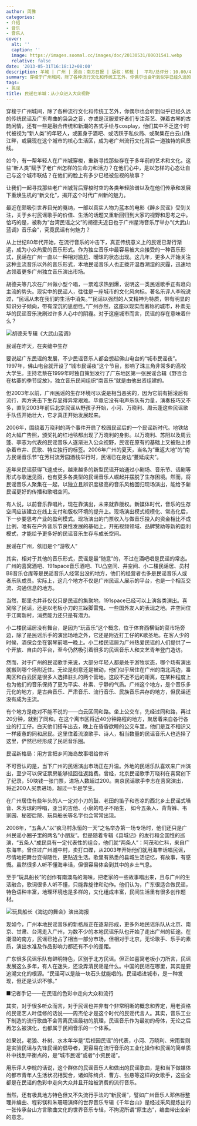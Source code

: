 ```yaml
---
author: 周豫
categories:
- 介绍
- 音乐
- 音乐人
cover:
  alt: ''
  caption: ''
  image: https://images.soomal.cc/images/doc/20130531/00031541.webp
  relative: false
date: '2013-05-31T16:18:12+08:00'
description: 羊城 | 广州 | 源自：南方日报 | 版权：转载 |  平均/总评分：10.00/40
summary: 穿梭于广州城间，除了各种流行文化和传统工艺外，你偶尔也会听到似乎已经久远的传统民谣及广东粤曲的袅袅之音，亦或是汉服爱好者们专注茶艺、弹着古琴的古韵闲情，还有一些是融合传统和新潮的各式手绘与cosplay，他们其中不乏这个时代被视为“新人类”的年轻人，或匿身于酒吧、或活跃于私伙局、或聚集在白云山珠江畔……
tags:
- 民谣
title: 民谣在羊城：从小众进入大众视野
---
```


穿梭于广州城间，除了各种流行文化和传统工艺外，你偶尔也会听到似乎已经久远的传统民谣及广东粤曲的袅袅之音，亦或是汉服爱好者们专注茶艺、弹着古琴的古韵闲情，还有一些是融合传统和新潮的各式手绘与cosplay，他们其中不乏这个时代被视为“新人类”的年轻人，或匿身于酒吧、或活跃于私伙局、或聚集在白云山珠江畔，或展现在这个城市的核心生活区，成为老广州流行文化背后一道独特的风景线。

如今，有一帮年轻人在广州城穿梭，重新寻找那些存在于多年前的艺术和文化。这些“新人类”赋予了老广州怎样的生命力和活力？在他们心中，是以怎样的心态让自己与这个城市联结？在他们的脸上有多少已经被忽视的故事？

让我们一起寻找那些老广州城背后穿梭时空的各类年轻脸谱以及在他们传承和发展下重焕生机的“新文化”，揭开这个时代广州新的魅力。

最近在颇吸引世界目光的戛纳，一部以真实人物为蓝本的电影《醉乡民谣》受到关注，关于乡村民谣歌手的价值、生活的话题又重新回归到大家的视野和思考之中。恰巧的是，被称为“台湾民谣之父”的胡德夫近日也于广州星海音乐厅举办“《大武山蓝调》音乐会”，究竟民谣有何魅力？

从上世纪80年代开始，在流行音乐的冲击下，真正传统意义上的民谣已渐行渐远，成为小众热爱的音乐形式。作为独立音乐中最容易被大众接受的一种音乐形式，民谣在广州一直以一种相对尴尬、暧昧的状态出现。这几年，更多人开始关注这种主流音乐以外的音乐形式，本地民谣音乐人也正拨开温吞潮湿的灰霾，迅速地占领着更多广州独立音乐演出市场。

胡德夫等几次在广州做小型个唱，一票难求热到爆，说明这一类民谣歌手正有趋向主流的势头。现实中的民谣人，往往是一座城市的文化风向标。著名乐评人李皖说过，“民谣从未在我们的生活中消失。”“民谣以强烈的人文精神为特质，带有明显的知识分子倾向，带有深沉的思想性。”广州亦然，这座以现实而著称的城市，朴素无华的民谣音乐洗刷过许多人心中的阴霾。对于这座城市而言，民谣的存在意味着什么？

![胡德夫专辑《大武山蓝调》](https://images.soomal.cc/images/doc/20121022/00023731.webp)




民谣在昨天，在夹缝中生存

要说起广东民谣的发展，不少民谣音乐人都会想起佛山电台的“城市民谣夜”。1997年，佛山电台就开设了“城市民谣夜”这个节目，影响了珠三角非常多的高校大学生。主持老蔡在1999年时独自策划发行了广东地区第一张民谣合辑《野百合在枯萎的季节绽放》，独立音乐民间组织“南音乐”就是由他出资组建的。

但2003年以前，广州民谣的生存环境可以说是相当恶劣的，因为它前有摇滚后有流行，两方夹击下生存显得异常艰难。毕竟它没有电声乐队有力量，演奏技巧又不多，直到2003年前后北京民谣从野孩子开始，小河、万晓利、周云蓬这些民谣歌手队伍开始壮大，它才真正开始发展起来。

2006年，围绕着万晓利的两个事件开启了校园民谣后的一个民谣新时代。地铁站的大幅广告照，颁奖礼的红地毯都出现了万晓利的身影。以万晓利、苏阳以及周云蓬、李志为代表的民谣音乐人逐渐进入公众视野，民谣在原有的基础上又被贴上掺杂着市井、民歌、特立独行的标签。2006年广州的夏天，当名为“重返大地”的“南方民谣音乐节”在芳村流芳园酒栈举行时，民谣已在身边“蔓延成灾”。

近年来民谣获得飞速成长，越来越多的新型民谣开始通过小剧场、音乐节、话剧等形式与歌迷见面，也有更多各类型的民谣音乐人崛起并摆脱了生存困境。然而，将民谣音乐人聚集在一起，以独立且辨识度极高的音乐风格回归现场演出，能给予新民谣更好的传播和歌唱空间。

有人说，以前音乐靠唱片，现在靠演出，未来就靠版权。新媒体时代，音乐的生存空间应该建立在线上支付和版权环境的提升上。现场演出模式规模化、常态化后，下一步要思考产业的盈利模式。现场演出的门票收入与做音乐投入的资金相比不成比例，唯有在户外音乐节良性发展的基础上，开拓视频领域、品牌赞助等新的盈利模式，才能给予更多好的民谣音乐生存与成长空间。

民谣在广州，依旧是个“游牧人”

其实，相对于其他的音乐形式，民谣是最“随意”的，不过在酒吧唱是民谣的常态。广州的喜窝酒吧、191space音乐酒吧、TU凸空间、井空间、小二楼民谣居、员村B8音乐仓库等是民谣音乐人经常出没的地方，他们的经营者也多是民谣音乐人或者乐队成员。实际上，这几个地方不仅是广州民谣人展示的平台，也是一个相互交流、沟通信息的地方。

当然，那里也并非仅仅只是民谣的集聚地，191space已经可以上演各类演出。喜窝除了民谣，还是以老板小刀的三跺脚雷鬼、一些国外友人的表现之地。井空间位于江南新村，消费能力还只是有潜力。

小二楼民谣居没有舞台，是因为“玩音乐”这个概念，位于体育西横街的菜市场旁边，除了是民谣乐手的演出场地之外，它还是附近打工仔的K歌圣地。在客人少的时候，酒保会坐在钢琴前唱一晚上。小二楼民谣居为广州热爱民谣的人们提供了一个开放、自由的平台，至今仍然吸引着很多的民谣音乐人和文艺青年登门造访。

然而，对于广州的民谣歌手来说，大部分年轻人都是处于游牧状态，哪个场有演出就搬到哪个场附近住。无论是刻意还是被动，他们似乎居住在广州的南北两边，番禺区和白云区是很多人选择驻扎的两个营地。这段不近不远的距离，在某种程度上也为他们的音乐保持了更为平实、朴素、宁静的气质。广州这个地方，是个音乐多元化的地方，是古典音乐、严肃音乐、流行音乐、民族音乐共存的地方，但民谣还没有成为主流。

有个地方是绝对不能不说的――白云区同和路。坐上公交车，先经过同和路，再过20分钟，就到了同和。在这个离市区将近40分钟路程的地方，聚居着来自各行各业的打工仔。白天他们搭车出去，晚上在昏昏欲睡的公交车里，他们是互不相识又一样疲惫的同和居民。这里住着流浪歌手、诗人，相当数量的民谣音乐人也选择了这里，俨然已经形成了民谣音乐圈。

民谣新格局：用方言把乡间海岛故事唱给你听

不可否认的是，当下广州的民谣演出市场正在升温。外地的民谣乐队喜欢来广州演出，至少可以保证票房能够抵回往返路费。曾经，北京民谣歌手万晓利在喜窝创下了纪录，50块钱一张门票，进场人数超过200。南京民谣歌手李志在喜窝演出，将近200人买票进场，超过一半是学生。

在广州居住有些年头的人一定对小刀的鼓、老田的笛子和苍凉的西北乡土民谣式嗓音、朱芳琼的哼唱，亚当的吉他、小泉的电子不陌生， 如今五条人、背背裤、韦家园、秘密后院、玩具船长等名字也会常常出现。

2008年，“五条人”以“疯马村永恒的一天”之名举办第一场专场时，他们还只是广州民谣小圈子里的两名“小朋友”。但是随着专辑《县城记》的发行和全国性的巡演，“五条人”成民具有一定代表性的组合，他们就“两条人”：阿茂和仁科，来自广东海丰。曾住过广州城中村，卖打口碟，从2003年开始他们就用海丰话唱民谣，尽情地把舞台变得随性，更贴近生活。歌里有熟悉的县城生活记忆，有故事，有感慨。虽然很多人听不懂海丰话，但很容易体会到其中的乡土气息。

至于“玩具船长”的创作有南澳岛的海味，把老家的一些故事唱出来，且与广州的生活融合，歌词很多人听不懂，只能靠旋律和动作。他们认为，广东很适合做民谣，特色语种丰富，地理环境也是多样的，文化组成丰富，民间生活里有很多创作题材。

![玩具船长《海边的舞会》演出海报](https://images.soomal.cc/images/doc/20130531/00031540.webp)





现如今，广州本地民谣音乐的新格局正在逐渐形成，更多外地民谣乐队从北京、南京、甘肃、台湾走入广州，为数不少的本地民谣乐队也开始了走出广州的征途。在潮湿的南方，民谣已抢占了相当一部分市场，但相对于北京，无论歌手、乐手的素质，演出水准及作品影响力都还有不小的差距。

广东很多民谣乐队有鲜明特色，区别于北方民谣。但正如喜窝老板小刀所言，民谣发展这么多年，有人在迷失，还没弄清民谣是什么。中国的民谣在哪里，其实是要追溯文化的根源。“民谣可以是敲一块石头就能唱的。民谣唱进城市，是一种发现，但还是认识不够。”

■记者手记――在民谣的色彩中走向大众和流行

其实，对于很多听众而言，对于民谣也并非有个非常明晰的概念和界定，用老资格的民谣艺人叶佳修的话说――周杰伦才是这个时代的民谣代言人。其实，音乐工业下制造的流行歌曲不会背离民谣最初的肌理，民谣音乐作为最初的母体，无论之后再怎么被演化，也都属于民间音乐的一个体系。

如果说，老狼、朴树、水木年华是“后校园民谣”的代表，小河、万晓利、宋雨哲则是实验民谣与先锋民谣的倡导者，更容易在流行音乐的工业化操作和民谣的简单质朴中找到平衡点的，是“城市民谣”或者“小资民谣”。

用乐评人李皖的话说，这个群体的民谣音乐人和做出的民谣歌曲，是和当下做媒体的都市青年人生活状况相契合，诸如陈绮贞、曹方、张悬等这样的女歌手，这些全都是在民谣的色彩中走向大众并且开始被消费的流行音乐。

当然，还有极具地方特色但又不失流行手法的“新民谣”，譬如广州音乐人邓伟标整理并编曲、程彩镁和朱珊珊演绎的世界音乐专辑《千年台山》是经过采风提炼出的一张传承台山方言歌曲文化的世界音乐专辑，不拘泥所谓“原生态”，编曲带出全新的意念。